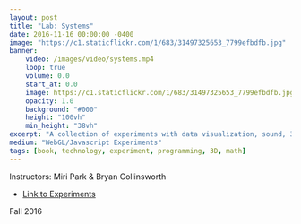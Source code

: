 ```yaml
---
layout: post
title: "Lab: Systems"
date: 2016-11-16 00:00:00 -0400
image: "https://c1.staticflickr.com/1/683/31497325653_7799efbdfb.jpg"
banner:
    video: /images/video/systems.mp4
    loop: true
    volume: 0.0
    start_at: 0.0
    image: https://c1.staticflickr.com/1/683/31497325653_7799efbdfb.jpg
    opacity: 1.0
    background: "#000"
    height: "100vh"
    min_height: "38vh"
excerpt: "A collection of experiments with data visualization, sound, 3D environments using WebGL and three.js"
medium: "WebGL/Javascript Experiments"
tags: [book, technology, experiment, programming, 3D, math]
---
```


Instructors: Miri Park & Bryan Collinsworth

-   [Link to Experiments](http://mbrav.github.io/archive/Lab-FA16/)

Fall 2016
